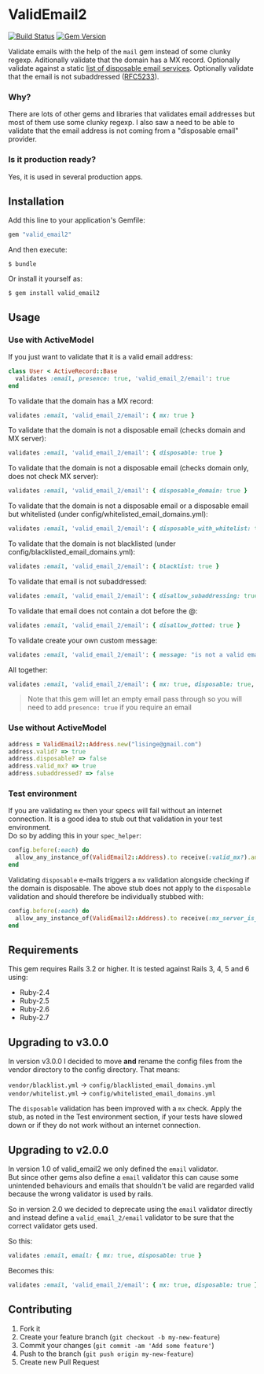 # ValidEmail2
[![Build Status](https://travis-ci.org/micke/valid_email2.svg?branch=master)](https://travis-ci.org/micke/valid_email2)
[![Gem Version](https://badge.fury.io/rb/valid_email2.png)](http://badge.fury.io/rb/valid_email2)

Validate emails with the help of the `mail` gem instead of some clunky regexp.
Aditionally validate that the domain has a MX record.
Optionally validate against a static [list of disposable email services](config/disposable_email_domains.yml).
Optionally validate that the email is not subaddressed ([RFC5233](https://tools.ietf.org/html/rfc5233)).

### Why?

There are lots of other gems and libraries that validates email addresses but most of them use some clunky regexp.
I also saw a need to be able to validate that the email address is not coming from a "disposable email" provider.

### Is it production ready?

Yes, it is used in several production apps.

## Installation

Add this line to your application's Gemfile:

```ruby
gem "valid_email2"
```

And then execute:

    $ bundle

Or install it yourself as:

    $ gem install valid_email2

## Usage

### Use with ActiveModel

If you just want to validate that it is a valid email address:
```ruby
class User < ActiveRecord::Base
  validates :email, presence: true, 'valid_email_2/email': true
end
```

To validate that the domain has a MX record:
```ruby
validates :email, 'valid_email_2/email': { mx: true }
```

To validate that the domain is not a disposable email (checks domain and MX server):
```ruby
validates :email, 'valid_email_2/email': { disposable: true }
```

To validate that the domain is not a disposable email (checks domain only, does not check MX server):
```ruby
validates :email, 'valid_email_2/email': { disposable_domain: true }
```

To validate that the domain is not a disposable email or a disposable email but whitelisted (under config/whitelisted_email_domains.yml):
```ruby
validates :email, 'valid_email_2/email': { disposable_with_whitelist: true }
```

To validate that the domain is not blacklisted (under config/blacklisted_email_domains.yml):
```ruby
validates :email, 'valid_email_2/email': { blacklist: true }
```

To validate that email is not subaddressed:
```ruby
validates :email, 'valid_email_2/email': { disallow_subaddressing: true }
```

To validate that email does not contain a dot before the @:
```ruby
validates :email, 'valid_email_2/email': { disallow_dotted: true }
```

To validate create your own custom message:
```ruby
validates :email, 'valid_email_2/email': { message: "is not a valid email" }
```

All together:
```ruby
validates :email, 'valid_email_2/email': { mx: true, disposable: true, disallow_subaddressing: true}
```

> Note that this gem will let an empty email pass through so you will need to
> add `presence: true` if you require an email

### Use without ActiveModel

```ruby
address = ValidEmail2::Address.new("lisinge@gmail.com")
address.valid? => true
address.disposable? => false
address.valid_mx? => true
address.subaddressed? => false
```

### Test environment

If you are validating `mx` then your specs will fail without an internet connection.
It is a good idea to stub out that validation in your test environment.  
Do so by adding this in your `spec_helper`:
```ruby
config.before(:each) do
  allow_any_instance_of(ValidEmail2::Address).to receive(:valid_mx?).and_return(true)
end
```

Validating `disposable` e-mails triggers a `mx` validation alongside checking if
the domain is disposable. The above stub does not apply to the `disposable`
validation and should therefore be individually stubbed with:
```ruby
config.before(:each) do
  allow_any_instance_of(ValidEmail2::Address).to receive(:mx_server_is_in?).and_return(false)
end
```

## Requirements

This gem requires Rails 3.2 or higher. It is tested against Rails 3, 4, 5 and 6 using:
* Ruby-2.4
* Ruby-2.5
* Ruby-2.6
* Ruby-2.7

## Upgrading to v3.0.0

In version v3.0.0 I decided to move __and__ rename the config files from the
vendor directory to the config directory. That means:

`vendor/blacklist.yml` -> `config/blacklisted_email_domains.yml`  
`vendor/whitelist.yml` -> `config/whitelisted_email_domains.yml`

The `disposable` validation has been improved with a `mx` check. Apply the
stub, as noted in the Test environment section, if your tests have slowed
down or if they do not work without an internet connection.

## Upgrading to v2.0.0

In version 1.0 of valid_email2 we only defined the `email` validator.  
But since other gems also define a `email` validator this can cause some unintended
behaviours and emails that shouldn't be valid are regarded valid because the
wrong validator is used by rails.

So in version 2.0 we decided to deprecate using the `email` validator directly
and instead define a `valid_email_2/email` validator to be sure that the correct
validator gets used.

So this:
```ruby
validates :email, email: { mx: true, disposable: true }
```

Becomes this:
```ruby
validates :email, 'valid_email_2/email': { mx: true, disposable: true }
```

## Contributing

1. Fork it
2. Create your feature branch (`git checkout -b my-new-feature`)
3. Commit your changes (`git commit -am 'Add some feature'`)
4. Push to the branch (`git push origin my-new-feature`)
5. Create new Pull Request

